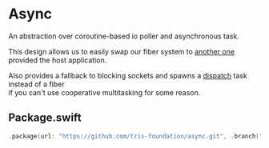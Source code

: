 # Async

An abstraction over coroutine-based io poller and asynchronous task.

This design allows us to easily swap our fiber system to [another one](https://github.com/tris-foundation/tarantool) provided the host application.

Also provides a fallback to blocking sockets and spawns a [dispatch](https://github.com/tris-foundation/async-dispatch) task instead of a fiber<br>
if you can't use cooperative multitasking for some reason.

## Package.swift

```swift
.package(url: "https://github.com/tris-foundation/async.git", .branch("master"))
```

